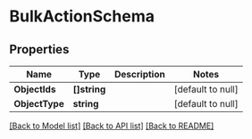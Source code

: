# BulkActionSchema

## Properties
Name | Type | Description | Notes
------------ | ------------- | ------------- | -------------
**ObjectIds** | **[]string** |  | [default to null]
**ObjectType** | **string** |  | [default to null]

[[Back to Model list]](../README.md#documentation-for-models) [[Back to API list]](../README.md#documentation-for-api-endpoints) [[Back to README]](../README.md)


